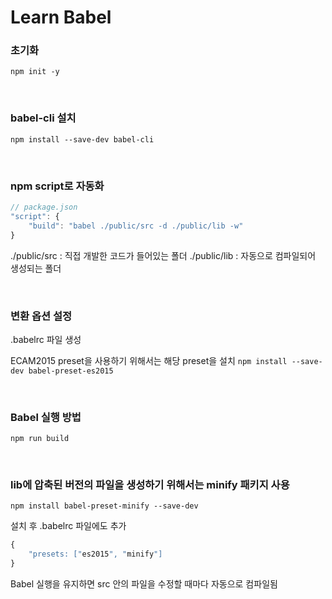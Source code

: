 # Learn Babel

### 초기화

`npm init -y`

<br>

### babel-cli 설치

`npm install --save-dev babel-cli`

<br>

### npm script로 자동화

```js
// package.json
"script": {
    "build": "babel ./public/src -d ./public/lib -w"
}
```

./public/src : 직접 개발한 코드가 들어있는 폴더
./public/lib : 자동으로 컴파일되어 생성되는 폴더

<br>

### 변환 옵션 설정

.babelrc 파일 생성

ECAM2015 preset을 사용하기 위해서는 해당 preset을 설치
`npm install --save-dev babel-preset-es2015`

<br>

### Babel 실행 방법

`npm run build`

<br>

### lib에 압축된 버전의 파일을 생성하기 위해서는 minify 패키지 사용

`npm install babel-preset-minify --save-dev`

설치 후 .babelrc 파일에도 추가

```js
{
    "presets: ["es2015", "minify"]
}
```

Babel 실행을 유지하면 src 안의 파일을 수정할 때마다 자동으로 컴파일됨
